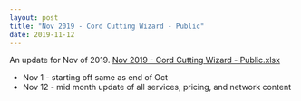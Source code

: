 ```yaml
---
layout: post
title: "Nov 2019 - Cord Cutting Wizard - Public"
date: 2019-11-12
---
```

<p>An update for Nov of 2019. <a href="/Nov 2019 - Cord Cutting Wizard - Public.xlsx">Nov 2019 - Cord Cutting Wizard - Public.xlsx</a>
  <p>
    <ul>
      <li>Nov 1 - starting off same as end of Oct
      <li>Nov 12 - mid month update of all services, pricing, and network content
